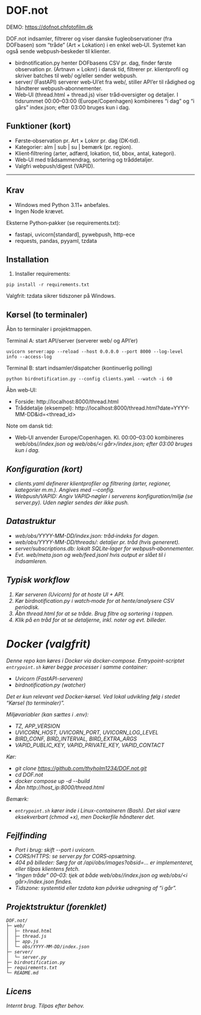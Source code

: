 # DOF.not

DEMO: https://dofnot.chfotofilm.dk

DOF.not indsamler, filtrerer og viser danske fugleobservationer (fra DOFbasen) som “tråde” (Art × Lokation) i en enkel web‑UI. Systemet kan også sende webpush‑beskeder til klienter.

- birdnotification.py henter DOFbasens CSV pr. dag, finder første observation pr. (Artnavn × Loknr) i dansk tid, filtrerer pr. klientprofil og skriver batches til web/ og/eller sender webpush.
- server/ (FastAPI) serverer web‑UI’et fra web/, stiller API’er til rådighed og håndterer webpush‑abonnementer.
- Web‑UI (thread.html + thread.js) viser tråd‑oversigter og detaljer. I tidsrummet 00:00–03:00 (Europe/Copenhagen) kombineres “i dag” og “i gårs” index.json; efter 03:00 bruges kun i dag.

## Funktioner (kort)
- Første‑observation pr. Art × Loknr pr. dag (DK‑tid).
- Kategorier: alm | sub | su | bemærk (pr. region).
- Klient‑filtrering (arter, adfærd, lokation, tid, bbox, antal, kategori).
- Web‑UI med trådsammendrag, sortering og tråddetaljer.
- Valgfri webpush/digest (VAPID).

---

## Krav
- Windows med Python 3.11+ anbefales.
- Ingen Node krævet.

Eksterne Python‑pakker (se requirements.txt):
- fastapi, uvicorn[standard], pywebpush, http-ece
- requests, pandas, pyyaml, tzdata

## Installation

1) Installer requirements:
```
pip install -r requirements.txt
```

Valgfrit: tzdata sikrer tidszoner på Windows.

## Kørsel (to terminaler)

Åbn to terminaler i projektmappen.

Terminal A: start API/server (serverer web/ og API’er)
```
uvicorn server:app --reload --host 0.0.0.0 --port 8000 --log-level info --access-log
```

Terminal B: start indsamler/dispatcher (kontinuerlig polling)
```
python birdnotification.py --config clients.yaml --watch -i 60
```

Åbn web‑UI:
- Forside: http://localhost:8000/thread.html
- Tråddetalje (eksempel): http://localhost:8000/thread.html?date=YYYY-MM-DD&id=<thread_id>

Note om dansk tid:
- Web‑UI anvender Europe/Copenhagen. Kl. 00:00–03:00 kombineres web/obs/<i dag>/index.json og web/obs/<i går>/index.json; efter 03:00 bruges kun i dag.

## Konfiguration (kort)
- clients.yaml definerer klientprofiler og filtrering (arter, regioner, kategorier m.m.). Angives med --config.
- Webpush/VAPID: Angiv VAPID‑nøgler i serverens konfiguration/miljø (se server.py). Uden nøgler sendes der ikke push.

## Datastruktur
- web/obs/YYYY-MM-DD/index.json: tråd‑indeks for dagen.
- web/obs/YYYY-MM-DD/threads/: detaljer pr. tråd (hvis genereret).
- server/subscriptions.db: lokalt SQLite‑lager for webpush‑abonnementer.
- Evt. web/meta.json og web/feed.jsonl hvis output er slået til i indsamleren.

## Typisk workflow
1) Kør serveren (Uvicorn) for at hoste UI + API.
2) Kør birdnotification.py i watch‑mode for at hente/analysere CSV periodisk.
3) Åbn thread.html for at se tråde. Brug filtre og sortering i toppen.
4) Klik på en tråd for at se detaljerne, inkl. noter og evt. billeder.

# Docker (valgfrit)

Denne repo kan køres i Docker via docker-compose. Entrypoint-scriptet `entrypoint.sh` kører begge processer i samme container:
- Uvicorn (FastAPI-serveren)
- birdnotification.py (watcher)

Det er kun relevant ved Docker-kørsel. Ved lokal udvikling følg i stedet “Kørsel (to terminaler)”.

Miljøvariabler (kan sættes i .env):
- TZ, APP_VERSION
- UVICORN_HOST, UVICORN_PORT, UVICORN_LOG_LEVEL
- BIRD_CONF, BIRD_INTERVAL, BIRD_EXTRA_ARGS
- VAPID_PUBLIC_KEY, VAPID_PRIVATE_KEY, VAPID_CONTACT

Kør:
- git clone https://github.com/thyholm1234/DOF.not.git
- cd DOF.not
- docker compose up -d --build
- Åbn http://host_ip:8000/thread.html

Bemærk:
- `entrypoint.sh` kører inde i Linux-containeren (Bash). Det skal være eksekverbart (chmod +x), men Dockerfile håndterer det.

## Fejlfinding
- Port i brug: skift --port i uvicorn.
- CORS/HTTPS: se server.py for CORS‑opsætning.
- 404 på billeder: Sørg for at /api/obs/images?obsid=... er implementeret, eller tilpas klientens fetch.
- “Ingen tråde” 00–03: tjek at både web/obs/<i dag>/index.json og web/obs/<i går>/index.json findes.
- Tidszone: systemtid eller tzdata kan påvirke udregning af “i går”.

## Projektstruktur (forenklet)
```
DOF.not/
├─ web/
│  ├─ thread.html
│  ├─ thread.js
│  ├─ app.js
│  └─ obs/YYYY-MM-DD/index.json
├─ server/
│  └─ server.py
├─ birdnotification.py
├─ requirements.txt
└─ README.md
```

## Licens
Internt brug. Tilpas efter behov.
